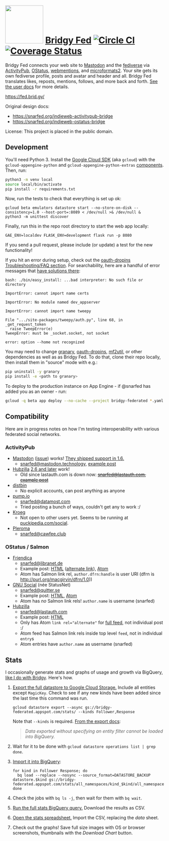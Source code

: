 <img src="https://raw.github.com/snarfed/bridgy-fed/main/static/bridgy_fed_logo.png" width="120" /> [Bridgy Fed](https://fed.brid.gy/) [![Circle CI](https://circleci.com/gh/snarfed/bridgy-fed.svg?style=svg)](https://circleci.com/gh/snarfed/bridgy-fed) [![Coverage Status](https://coveralls.io/repos/github/snarfed/bridgy-fed/badge.svg?branch=main)](https://coveralls.io/github/snarfed/bridgy-fed?branch=main)
===

Bridgy Fed connects your web site to [Mastodon](https://joinmastodon.org) and the [fediverse](https://en.wikipedia.org/wiki/Fediverse) via [ActivityPub](https://activitypub.rocks/), [OStatus](https://en.wikipedia.org/wiki/OStatus), [webmentions](https://webmention.net/), and [microformats2](https://microformats.org/wiki/microformats2). Your site gets its own fediverse profile, posts and avatar and header and all. Bridgy Fed translates likes, reposts, mentions, follows, and more back and forth. [See the user docs](https://fed.brid.gy/docs) for more details.

https://fed.brid.gy/

Original design docs:

* https://snarfed.org/indieweb-activitypub-bridge
* https://snarfed.org/indieweb-ostatus-bridge

License: This project is placed in the public domain.


Development
---
You'll need Python 3. Install the [Google Cloud SDK](https://cloud.google.com/sdk/gcloud/) (aka `gcloud`) with the `gcloud-appengine-python` and `gcloud-appengine-python-extras` [components](https://cloud.google.com/sdk/docs/components#additional_components). Then, run:

```sh
python3 -m venv local
source local/bin/activate
pip install -r requirements.txt
```

Now, run the tests to check that everything is set up ok:

```shell
gcloud beta emulators datastore start --no-store-on-disk --consistency=1.0 --host-port=:8089 < /dev/null >& /dev/null &
python3 -m unittest discover
```

Finally, run this in the repo root directory to start the web app locally:

```shell
GAE_ENV=localdev FLASK_ENV=development flask run -p 8080
```


If you send a pull request, please include (or update) a test for the new functionality!

If you hit an error during setup, check out the [oauth-dropins Troubleshooting/FAQ section](https://github.com/snarfed/oauth-dropins#troubleshootingfaq). For searchability, here are a handful of error messages that [have solutions there](https://github.com/snarfed/oauth-dropins#troubleshootingfaq):

```
bash: ./bin/easy_install: ...bad interpreter: No such file or directory

ImportError: cannot import name certs

ImportError: No module named dev_appserver

ImportError: cannot import name tweepy

File ".../site-packages/tweepy/auth.py", line 68, in _get_request_token
  raise TweepError(e)
TweepError: must be _socket.socket, not socket

error: option --home not recognized
```

You may need to change [granary](https://github.com/snarfed/granary), [oauth-dropins](https://github.com/snarfed/oauth-dropins), [mf2util](https://github.com/kylewm/mf2util), or other dependencies as well as as Bridgy Fed. To do that, clone their repo locally, then install them in "source" mode with e.g.:

```sh
pip uninstall -y granary
pip install -e <path to granary>
```

To deploy to the production instance on App Engine - if @snarfed has added you as an owner - run:

```sh
gcloud -q beta app deploy --no-cache --project bridgy-federated *.yaml
```


Compatibility
---
Here are in progress notes on how I'm testing interoperability with various federated social networks.

### ActivityPub

* [Mastodon](https://joinmastodon.org/) ([issue](https://github.com/tootsuite/mastodon/issues/1557)) works! [They shipped support in 1.6.](https://github.com/tootsuite/mastodon/releases/tag/v1.6.0rc1)
  * [snarfed@mastodon.technology](https://mastodon.technology/@snarfed), [example post](https://mastodon.technology/@snarfed/2604611)
* [Hubzilla](https://project.hubzilla.org/) [2.6 and later](https://hub.somaton.com/channel/mario/&f=&mid=6db16e0e253c3c376cb921e7b31f94c24522933d7e54c6cf9febaa05359ab2fe@hub.somaton.com) work!
  * Old since lastauth.com is down now: ~~[snarfed@lastauth.com](https://lastauth.com/channel/snarfed), [example post](https://lastauth.com/channel/snarfed/?mid=7cfa12e54cf97aaed3b0bb185651ae37a1e24027fbf3e845fab261e108392707@lastauth.com)~~
* [distbin](http://distbin.com/)
  * No explicit accounts, can post anything as anyone
* [pump.io](http://pump.io/)
  * [snarfed@datamost.com](https://datamost.com/snarfed)
  * Tried posting a bunch of ways, couldn't get any to work :/
* [Kroeg](https://github.com/puckipedia/Kroeg)
  * Not open to other users yet. Seems to be running at [puckipedia.com/social](https://puckipedia.com/social).
* [Pleroma](https://pleroma.social/)
  * [snarfed@cawfee.club](https://cawfee.club/snarfed)

### OStatus / Salmon

* [Friendica](http://friendi.ca/)
  * [snarfed@libranet.de](https://libranet.de/profile/snarfed)
  * Example post: [HTML](https://libranet.de/display/snarfed/3453879) ([alternate link](https://libranet.de/display/0b6b25a814599c43b430890795887058)), [Atom](https://libranet.de/display/snarfed/3453879.atom)
  * Atom has Salmon link rel, `author.dfrn:handle` is user URI (dfrn is http://purl.org/macgirvin/dfrn/1.0))
* [GNU Social](https://gnu.io/social/) (née StatusNet)
  * [snarfed@quitter.se](https://quitter.se/snarfed)
  * Example post: [HTML](https://quitter.se/notice/17459493), [Atom](https://quitter.se/api/statuses/show/17459493.atom)
  * Atom has _no_ Salmon link rels! `author.name` is username (snarfed)
* [Hubzilla](https://project.hubzilla.org/)
  * [snarfed@lastauth.com](https://lastauth.com/channel/snarfed)
  * Example post: [HTML](https://lastauth.com/channel/snarfed/?mid=7cfa12e54cf97aaed3b0bb185651ae37a1e24027fbf3e845fab261e108392707@lastauth.com)
  * Only has Atom `link rel="alternate"` for [full feed](https://lastauth.com/feed/snarfed?f=&top=1), not individual post :/
  * Atom feed has Salmon link rels inside top level `feed`, not in individual `entry`s
  * Atom entries have  `author.name` as username (snarfed)

Stats
---

I occasionally generate stats and graphs of usage and growth via BigQuery, [like I do with Bridgy](https://bridgy.readthedocs.io/#stats). Here's how.

1. [Export the full datastore to Google Cloud Storage.](https://cloud.google.com/datastore/docs/export-import-entities) Include all entities except `MagicKey`. Check to see if any new kinds have been added since the last time this command was run.

    ```
    gcloud datastore export --async gs://bridgy-federated.appspot.com/stats/ --kinds Follower,Response
    ```

    Note that `--kinds` is required. [From the export docs](https://cloud.google.com/datastore/docs/export-import-entities#limitations):
    > _Data exported without specifying an entity filter cannot be loaded into BigQuery._
1. Wait for it to be done with `gcloud datastore operations list | grep done`.
1. [Import it into BigQuery](https://cloud.google.com/bigquery/docs/loading-data-cloud-datastore#loading_cloud_datastore_export_service_data):

    ```
    for kind in Follower Response; do
      bq load --replace --nosync --source_format=DATASTORE_BACKUP datastore.$kind gs://bridgy-federated.appspot.com/stats/all_namespaces/kind_$kind/all_namespaces_kind_$kind.export_metadata
    done
    ```
1. Check the jobs with `bq ls -j`, then wait for them with `bq wait`.
1. [Run the full stats BigQuery query.](https://console.cloud.google.com/bigquery?sq=664405099227:58879d2908824a21b737eee98fff2de8) Download the results as CSV.
1. [Open the stats spreadsheet.](https://docs.google.com/spreadsheets/d/1OtOZ2Rb4EqAGEp9rHziWkyJD4BaRFb_971KjOqMKePA/edit) Import the CSV, replacing the _data_ sheet.
1. Check out the graphs! Save full size images with OS or browser screenshots, thumbnails with the _Download Chart_ button.
